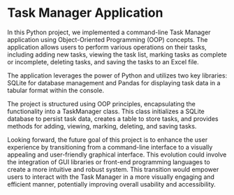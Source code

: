 # Task Manager Application

In this Python project, we implemented a command-line Task Manager application using Object-Oriented Programming (OOP) concepts. The application allows users to perform various operations on their tasks, including adding new tasks, viewing the task list, marking tasks as complete or incomplete, deleting tasks, and saving the tasks to an Excel file.

The application leverages the power of Python and utilizes two key libraries: SQLite for database management and Pandas for displaying task data in a tabular format within the console.

The project is structured using OOP principles, encapsulating the functionality into a TaskManager class. This class initializes a SQLite database to persist task data, creates a table to store tasks, and provides methods for adding, viewing, marking, deleting, and saving tasks.

Looking forward, the future goal of this project is to enhance the user experience by transitioning from a command-line interface to a visually appealing and user-friendly graphical interface. This evolution could involve the integration of GUI libraries or front-end programming languages to create a more intuitive and robust system. This transition would empower users to interact with the Task Manager in a more visually engaging and efficient manner, potentially improving overall usability and accessibility.
